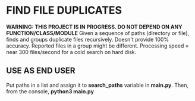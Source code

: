 # FIND FILE DUPLICATES
**WARNING: THIS PROJECT IS IN PROGRESS. DO NOT DEPEND ON ANY FUNCTION/CLASS/MODULE**
Given a sequence of paths (directory or file), finds and groups duplicate files recursively.
Doesn't provide 100% accuracy. Reported files in a group might be different.
Processing speed = near 300 files/second for a cold search on hard disk.

## USE AS END USER
Put paths in a list and assign it to **search_paths** variable in **main.py**.
Then, from the console,
**python3 main.py**